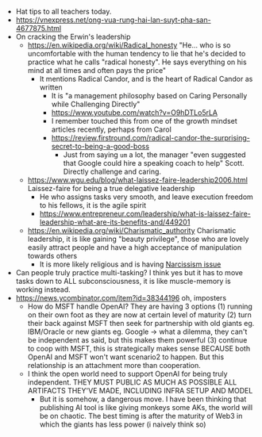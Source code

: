 - Hat tips to all teachers today.
- https://vnexpress.net/ong-vua-rung-hai-lan-suyt-pha-san-4677875.html
- On cracking the Erwin's leadership
	- https://en.wikipedia.org/wiki/Radical_honesty "He... who is so uncomfortable with the human tendency to lie that he's decided to practice what he calls "radical honesty". He says everything on his mind at all times and often pays the price"
		- It mentions Radical Candor, and is the heart of Radical Candor as written 
			- It is "a management philosophy based on Caring Personally while Challenging Directly"
			- https://www.youtube.com/watch?v=O9hDTLo5rLA
			- I remember touched this from one of the growth mindset articles recently, perhaps from Carol
			- https://review.firstround.com/radical-candor-the-surprising-secret-to-being-a-good-boss
				- Just from saying `um` a lot, the manager "even suggested that Google could hire a speaking coach to help" Scott. Directly challenge and caring.
	- https://www.wgu.edu/blog/what-laissez-faire-leadership2006.html Laissez-faire for being a true delegative leadership
		- He who assigns tasks very smooth, and leave execution freedom to his fellows, it is the agile spirit
		- https://www.entrepreneur.com/leadership/what-is-laissez-faire-leadership-what-are-its-benefits-and/449201
	- https://en.wikipedia.org/wiki/Charismatic_authority Charismatic leadership, it is like gaining "beauty privilege", those who are lovely easily attract people and have a high acceptance of manipulation towards others
		- It is more likely religious and is having [Narcissism issue](https://en.wikipedia.org/wiki/Charismatic_authority#Narcissism)
- Can people truly practice multi-tasking? I think yes but it has to move tasks down to ALL subconsciousness, it is like muscle-memory is working instead.
- https://news.ycombinator.com/item?id=38344196 oh, imposters
	- How do MSFT handle OpenAI? They are having 3 options (1) running on their own foot as they are now at certain level of maturity (2) turn their back against MSFT then seek for partnership with old giants eg. IBM/Oracle or new giants eg. Google -> what a dilemma, they can't be independent as said, but this makes them powerful (3) continue to coop with MSFT, this is strategically makes sense BECAUSE both OpenAI and MSFT won't want scenario2 to happen. But this relationship is an attachment more than cooperation.
	- I think the open world need to support OpenAI for being truly independent. THEY MUST PUBLIC AS MUCH AS POSSIBLE ALL ARTIFACTS THEY'VE MADE, INCLUDING INFRA SETUP AND MODEL
		- But it is somehow, a dangerous move. I have been thinking that publishing AI tool is like giving monkeys some AKs, the world will be on chaotic. The best timing is after the maturity of Web3 in which the giants has less power (i naively think so)